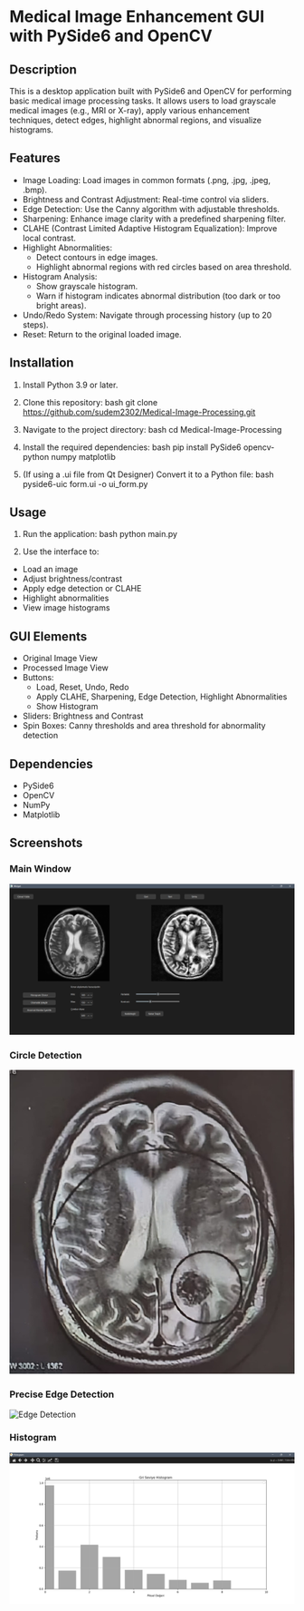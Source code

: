 # Medical Image Enhancement GUI with PySide6 and OpenCV

## Description
This is a desktop application built with PySide6 and OpenCV for performing basic medical image processing tasks. It allows users to load grayscale medical images (e.g., MRI or X-ray), apply various enhancement techniques, detect edges, highlight abnormal regions, and visualize histograms.

## Features
- Image Loading: Load images in common formats (.png, .jpg, .jpeg, .bmp).
- Brightness and Contrast Adjustment: Real-time control via sliders.
- Edge Detection: Use the Canny algorithm with adjustable thresholds.
- Sharpening: Enhance image clarity with a predefined sharpening filter.
- CLAHE (Contrast Limited Adaptive Histogram Equalization): Improve local contrast.
- Highlight Abnormalities:
  - Detect contours in edge images.
  - Highlight abnormal regions with red circles based on area threshold.
- Histogram Analysis:
  - Show grayscale histogram.
  - Warn if histogram indicates abnormal distribution (too dark or too bright areas).
- Undo/Redo System: Navigate through processing history (up to 20 steps).
- Reset: Return to the original loaded image.

## Installation
1. Install Python 3.9 or later.

2. Clone this repository:
bash
git clone https://github.com/sudem2302/Medical-Image-Processing.git

3. Navigate to the project directory:
bash
cd Medical-Image-Processing

4. Install the required dependencies:
bash
pip install PySide6 opencv-python numpy matplotlib

5. (If using a .ui file from Qt Designer) Convert it to a Python file:
bash
pyside6-uic form.ui -o ui_form.py

## Usage
1. Run the application:
bash
python main.py

2. Use the interface to:
- Load an image
- Adjust brightness/contrast
- Apply edge detection or CLAHE
- Highlight abnormalities
- View image histograms

## GUI Elements
- Original Image View
- Processed Image View
- Buttons:
  - Load, Reset, Undo, Redo
  - Apply CLAHE, Sharpening, Edge Detection, Highlight Abnormalities
  - Show Histogram
- Sliders: Brightness and Contrast
- Spin Boxes: Canny thresholds and area threshold for abnormality detection

## Dependencies
- PySide6
- OpenCV
- NumPy
- Matplotlib

## Screenshots

### Main Window
![Main Window](screenshot/app.png)

### Circle Detection
![Edge Detection](screenshot/detect.jpg)

### Precise Edge Detection
![Edge Detection](screenshot/kenar_tespit.png)

### Histogram
![Histogram](screenshot/histogram.png)




